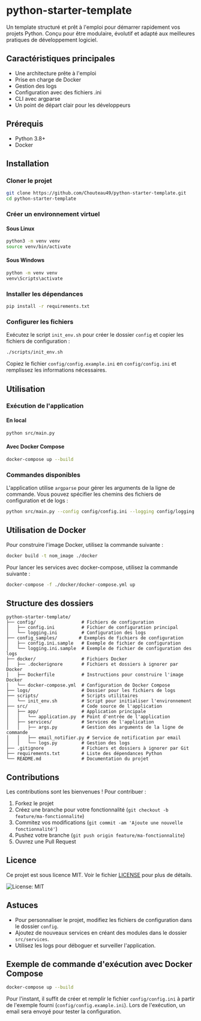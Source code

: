 # python-starter-template

Un template structuré et prêt à l'emploi pour démarrer rapidement vos projets Python. Conçu pour être modulaire, évolutif et adapté aux meilleures pratiques de développement logiciel.

## Caractéristiques principales

- Une architecture prête à l'emploi
- Prise en charge de Docker
- Gestion des logs
- Configuration avec des fichiers .ini
- CLI avec argparse
- Un point de départ clair pour les développeurs

## Prérequis

- Python 3.8+
- Docker

## Installation

### Cloner le projet

```bash
git clone https://github.com/Chouteau49/python-starter-template.git
cd python-starter-template
```

### Créer un environnement virtuel

#### Sous Linux

```bash
python3 -m venv venv
source venv/bin/activate
```

#### Sous Windows

```bash
python -m venv venv
venv\Scripts\activate
```

### Installer les dépendances

```bash
pip install -r requirements.txt
```

### Configurer les fichiers

Exécutez le script `init_env.sh` pour créer le dossier `config` et copier les fichiers de configuration :

```bash
./scripts/init_env.sh
```

Copiez le fichier `config/config.example.ini` en `config/config.ini` et remplissez les informations nécessaires.

## Utilisation

### Exécution de l'application

#### En local

```bash
python src/main.py
```

#### Avec Docker Compose

```bash
docker-compose up --build
```

### Commandes disponibles

L'application utilise `argparse` pour gérer les arguments de la ligne de commande. Vous pouvez spécifier les chemins des fichiers de configuration et de logs :

```bash
python src/main.py --config config/config.ini --logging config/logging.ini
```

## Utilisation de Docker

Pour construire l'image Docker, utilisez la commande suivante :
```bash
docker build -t nom_image ./docker
```

Pour lancer les services avec docker-compose, utilisez la commande suivante :
```bash
docker-compose -f ./docker/docker-compose.yml up
```

## Structure des dossiers

```
python-starter-template/
├── config/                 # Fichiers de configuration
│   ├── config.ini          # Fichier de configuration principal
│   └── logging.ini         # Configuration des logs
├── config_samples/        # Exemples de fichiers de configuration
│   ├── config.ini.sample   # Exemple de fichier de configuration
│   └── logging.ini.sample  # Exemple de fichier de configuration des logs
├── docker/                 # Fichiers Docker
│   ├── .dockerignore       # Fichiers et dossiers à ignorer par Docker
│   ├── Dockerfile          # Instructions pour construire l'image Docker
│   └── docker-compose.yml  # Configuration de Docker Compose
├── logs/                   # Dossier pour les fichiers de logs
├── scripts/                # Scripts utilitaires
│   └── init_env.sh         # Script pour initialiser l'environnement
├── src/                    # Code source de l'application
│   ├── app/                # Application principale
│   │   └── application.py  # Point d'entrée de l'application
│   ├── services/           # Services de l'application
│   │   ├── args.py         # Gestion des arguments de la ligne de commande
│   │   ├── email_notifier.py # Service de notification par email
│   │   └── logs.py         # Gestion des logs
├── .gitignore              # Fichiers et dossiers à ignorer par Git
├── requirements.txt        # Liste des dépendances Python
└── README.md               # Documentation du projet
```

## Contributions

Les contributions sont les bienvenues ! Pour contribuer :

1. Forkez le projet
2. Créez une branche pour votre fonctionnalité (`git checkout -b feature/ma-fonctionnalite`)
3. Commitez vos modifications (`git commit -am 'Ajoute une nouvelle fonctionnalité'`)
4. Pushez votre branche (`git push origin feature/ma-fonctionnalite`)
5. Ouvrez une Pull Request

## Licence

Ce projet est sous licence MIT. Voir le fichier [LICENSE](LICENSE) pour plus de détails.

![License: MIT](https://img.shields.io/badge/License-MIT-yellow.svg)

## Astuces

- Pour personnaliser le projet, modifiez les fichiers de configuration dans le dossier `config`.
- Ajoutez de nouveaux services en créant des modules dans le dossier `src/services`.
- Utilisez les logs pour déboguer et surveiller l'application.

## Exemple de commande d'exécution avec Docker Compose

```bash
docker-compose up --build
```

Pour l'instant, il suffit de créer et remplir le fichier `config/config.ini` à partir de l'exemple fourni (`config/config.example.ini`). Lors de l'exécution, un email sera envoyé pour tester la configuration.
